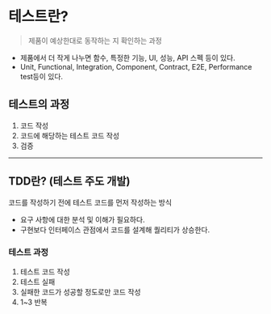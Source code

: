 # 테스트란?

> 제품이 예상한대로 동작하는 지 확인하는 과정

- 제품에서 더 작게 나누면 함수, 특정한 기능, UI, 성능, API 스펙 등이 있다.
- Unit, Functional, Integration, Component, Contract, E2E, Performance test등이 있다.

## 테스트의 과정

1. 코드 작성
2. 코드에 해당하는 테스트 코드 작성
3. 검증

---

## TDD란? (테스트 주도 개발)

코드를 작성하기 전에 테스트 코드를 먼저 작성하는 방식

- 요구 사항에 대한 분석 및 이해가 필요하다.
- 구현보다 인터페이스 관점에서 코드를 설계해 퀄리티가 상승한다.

### 테스트 과정

1. 테스트 코드 작성
2. 테스트 실패
3. 실패한 코드가 성공할 정도로만 코드 작성
4. 1~3 반복

